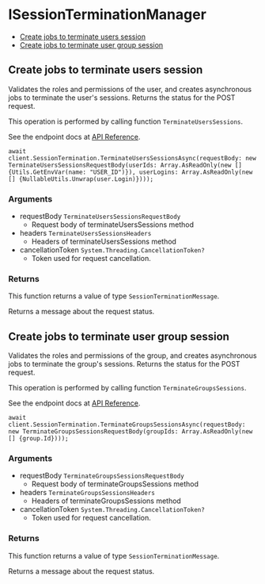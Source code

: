 # ISessionTerminationManager


- [Create jobs to terminate users session](#create-jobs-to-terminate-users-session)
- [Create jobs to terminate user group session](#create-jobs-to-terminate-user-group-session)

## Create jobs to terminate users session

Validates the roles and permissions of the user,
and creates asynchronous jobs
to terminate the user's sessions.
Returns the status for the POST request.

This operation is performed by calling function `TerminateUsersSessions`.

See the endpoint docs at
[API Reference](https://developer.box.com/reference/post-users-terminate-sessions/).

<!-- sample post_users_terminate_sessions -->
```
await client.SessionTermination.TerminateUsersSessionsAsync(requestBody: new TerminateUsersSessionsRequestBody(userIds: Array.AsReadOnly(new [] {Utils.GetEnvVar(name: "USER_ID")}), userLogins: Array.AsReadOnly(new [] {NullableUtils.Unwrap(user.Login)})));
```

### Arguments

- requestBody `TerminateUsersSessionsRequestBody`
  - Request body of terminateUsersSessions method
- headers `TerminateUsersSessionsHeaders`
  - Headers of terminateUsersSessions method
- cancellationToken `System.Threading.CancellationToken?`
  - Token used for request cancellation.


### Returns

This function returns a value of type `SessionTerminationMessage`.

Returns a message about the request status.


## Create jobs to terminate user group session

Validates the roles and permissions of the group,
and creates asynchronous jobs
to terminate the group's sessions.
Returns the status for the POST request.

This operation is performed by calling function `TerminateGroupsSessions`.

See the endpoint docs at
[API Reference](https://developer.box.com/reference/post-groups-terminate-sessions/).

<!-- sample post_groups_terminate_sessions -->
```
await client.SessionTermination.TerminateGroupsSessionsAsync(requestBody: new TerminateGroupsSessionsRequestBody(groupIds: Array.AsReadOnly(new [] {group.Id})));
```

### Arguments

- requestBody `TerminateGroupsSessionsRequestBody`
  - Request body of terminateGroupsSessions method
- headers `TerminateGroupsSessionsHeaders`
  - Headers of terminateGroupsSessions method
- cancellationToken `System.Threading.CancellationToken?`
  - Token used for request cancellation.


### Returns

This function returns a value of type `SessionTerminationMessage`.

Returns a message about the request status.


